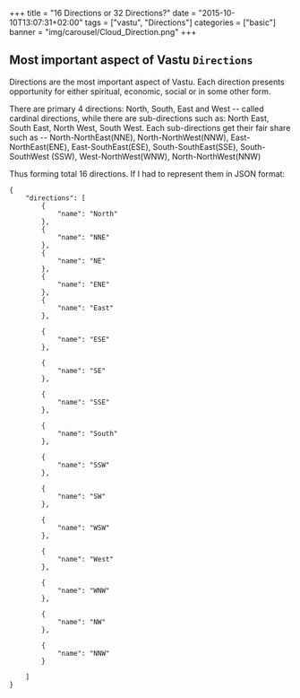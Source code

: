 +++
title = "16 Directions or 32 Directions?"
date = "2015-10-10T13:07:31+02:00"
tags = ["vastu", "Directions"]
categories = ["basic"]
banner = "img/carousel/Cloud_Direction.png"
+++

## Most important aspect of Vastu `Directions` 

Directions are the most important aspect of Vastu. Each direction presents opportunity for either spiritual, economic, social or in some other form.

There are primary 4 directions: North, South, East and West -- called cardinal directions, while there are sub-directions such as: North East, South East, North West, South West. Each sub-directions get their fair share such as -- North-NorthEast(NNE), North-NorthWest(NNW), East-NorthEast(ENE), East-SouthEast(ESE), South-SouthEast(SSE), South-SouthWest (SSW), West-NorthWest(WNW), North-NorthWest(NNW)

Thus forming total 16 directions. If I had to represent them in JSON format:
```
{
    "directions": [
        {
            "name": "North"
        },
        {
            "name": "NNE"
        },
        {
            "name": "NE"
        },
        {
            "name": "ENE"
        },
        {
            "name": "East"
        },

        {
            "name": "ESE"
        },

        {
            "name": "SE"
        },

        {
            "name": "SSE"
        },

        {
            "name": "South"
        },

        {
            "name": "SSW"
        },

        {
            "name": "SW"
        },

        {
            "name": "WSW"
        },

        {
            "name": "West"
        },

        {
            "name": "WNW"
        },

        {
            "name": "NW"
        },

        {
            "name": "NNW"
        }

    ]
}

```


